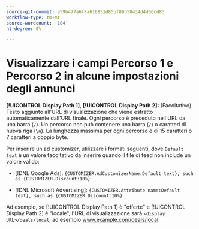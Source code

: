 ```yaml
---
source-git-commit: a59b477a6f8a616851d85bf89b58434d4d56cd83
workflow-type: tm+mt
source-wordcount: '104'
ht-degree: 0%

---
```

# Visualizzare i campi Percorso 1 e Percorso 2 in alcune impostazioni degli annunci

**[!UICONTROL Display Path 1]**, **[!UICONTROL Display Path 2]:** (Facoltativo) Testo aggiunto all&#39;URL di visualizzazione che viene estratto automaticamente dall&#39;URL finale. Ogni percorso è preceduto nell&#39;URL da una barra (`/`). Un percorso non può contenere una barra (`/`) o caratteri di nuova riga (`\n`). La lunghezza massima per ogni percorso è di 15 caratteri o 7 caratteri a doppio byte.

Per inserire un ad customizer, utilizzare i formati seguenti, dove `Default text` è un valore facoltativo da inserire quando il file di feed non include un valore valido:

* [!DNL Google Ads]: `{CUSTOMIZER.AdCustomizerName:Default text}, such as {CUSTOMIZER.Discount:10%}`

* [!DNL Microsoft Advertising]: `{CUSTOMIZER.Attribute name:Default text}, such as {CUSTOMIZER.Discount:10%}`

Ad esempio, se [!UICONTROL Display Path 1] è &quot;offerte&quot; e [!UICONTROL Display Path 2] è &quot;locale&quot;, l&#39;URL di visualizzazione sarà `<display URL>/deals/local`, ad esempio www.example.com/deals/local.
